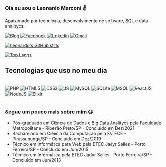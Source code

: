 

### Olá eu sou o Leonardo Marconi ✌️ 
Apaixonado por tecnologia, desenvolvimento de software, SQL e data analitycs.

[![Blog](https://img.shields.io/website?label=leonardomarconi.github.io&style=for-the-badge&url=https://leonardomarconi.github.io)](https://leonardomarconi.github.io)
[![Facebook](https://img.shields.io/badge/Facebook-1877F2?style=for-the-badge&logo=facebook&logoColor=white)](https://www.facebook.com/leonardo.marconi.33)
[![Linkedin](https://img.shields.io/badge/LinkedIn-0077B5?style=for-the-badge&logo=linkedin&logoColor=white)](https://www.linkedin.com/in/leonardo-marconi-6a700867/)
[![Gmail](https://img.shields.io/badge/Gmail-D14836?style=for-the-badge&logo=gmail&logoColor=white)](mailto:leonardo.marconi.pf@gmail.com)

[![Leonardo's GitHub stats](https://github-readme-stats.vercel.app/api?username=LeonardoMarconi&show_icons=true&theme=tokyonight)](https://github.com/LeonardoMarconi)

[![Top Langs](https://github-readme-stats.vercel.app/api/top-langs/?username=LeonardoMarconi)](https://github.com/LeonardoMarconi)


## Tecnologias que uso no meu dia

<div style="display: inline-block;"><br>
<img alt="PHP" align="center"src="https://img.shields.io/badge/PHP-777BB4?style=for-the-badge&logo=php&logoColor=white" />
<img alt="HTML5" align="center"src="https://img.shields.io/badge/HTML5-E34F26?style=for-the-badge&logo=html5&logoColor=white" />
<img alt="CSS3" align="center"src="https://img.shields.io/badge/CSS3-1572B6?style=for-the-badge&logo=css3&logoColor=white" />
<img alt="JS" align="center"src="https://img.shields.io/badge/JavaScript-F7DF1E?style=for-the-badge&logo=javascript&logoColor=black" />
<img alt="MySQL" align="center"src="https://img.shields.io/badge/MySQL-00000F?style=for-the-badge&logo=mysql&logoColor=white" />
<img alt="SQLite" align="center"src="https://img.shields.io/badge/SQLite-07405E?style=for-the-badge&logo=sqlite&logoColor=white" />
<img alt="MSQL" align="center"src="https://img.shields.io/badge/Microsoft_SQL_Server-CC2927?style=for-the-badge&logo=microsoft-sql-server&logoColor=white" />
<img alt="ReactJS" align="center"src="https://img.shields.io/badge/React_Native-20232A?style=for-the-badge&logo=react&logoColor=61DAFB" />
<img alt="NodeJS" align="center"src="https://img.shields.io/badge/Node.js-43853D?style=for-the-badge&logo=node.js&logoColor=white" />
<img alt="Elixir" align="center"src="https://img.shields.io/badge/Elixir-4B275F?style=for-the-badge&logo=elixir&logoColor=white" />

</div><br><br>


### Segue um pouco mais sobre mim 😉

- Pós-graduado em Ciência de Dados e Big Data Analitycs pela Faculdade Metropolitana - Ribeirão Preto/SP - Concluído em Dez/2021
- Bacharelado em Ciência da Computação pela FATECE - Pirassununga/SP - Concluído em Dez/2019
- Técnico em Informática para Web pela ETEC Jadyr Salles - Porto Ferreira/SP - Concluído em Jun/2015
- Técnico em Informática pela ETEC Jadyr Salles - Porto Ferreira/SP - Concluído em Jun/2013
